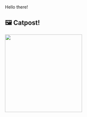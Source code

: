 Hello there!



## 🖼️ Catpost!

<sub>
    <img src="https://cdn2.thecatapi.com/images/518.gif" height="256">
</sub>

